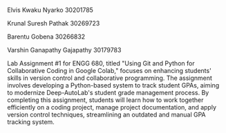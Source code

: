 Elvis Kwaku Nyarko		30201785

Krunal Suresh Pathak  		30269723

Barentu Gobena        		30266832
 
Varshin Ganapathy Gajapathy    	30179783


Lab Assignment #1 for ENGG 680, titled "Using Git and Python for Collaborative Coding in Google Colab," focuses on enhancing students' skills in version control and collaborative programming. The assignment involves developing a Python-based system to track student GPAs, aiming to modernize Deep-AutoLab's student grade management process. 
By completing this assignment, students will learn how to work together efficiently on a coding project, manage project documentation, and apply version control techniques, streamlining an outdated and manual GPA tracking system.
